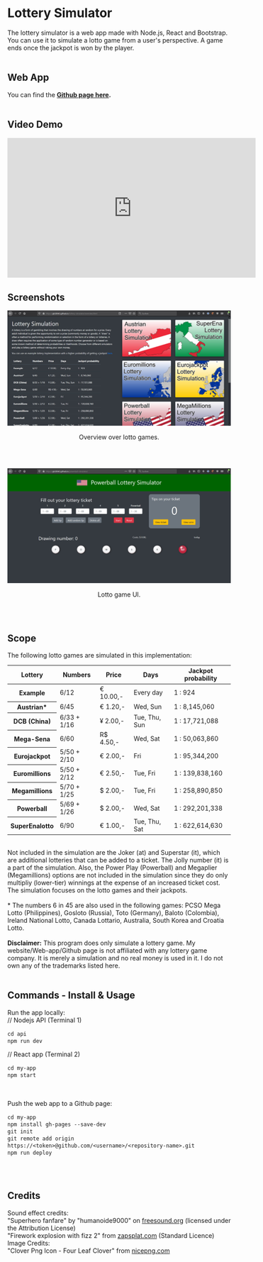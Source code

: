 # Lottery Simulator
The lottery simulator is a web app made with Node.js, React and Bootstrap. You can use it to simulate a lotto game from a user's perspective. A game ends once the jackpot is won by the player. 
<br><br>

## Web App ##
You can find the <b><a href="https://gh28942.github.io/lottery-simulator/overview.html">Github page here</a>.</b>
<br><br>

## Video Demo ##
<iframe width="560" height="315" src="https://www.youtube.com/embed/P0FcoEb87cU" frameborder="0" allow="accelerometer; autoplay; clipboard-write; encrypted-media; gyroscope; picture-in-picture" allowfullscreen></iframe>

## Screenshots ##
![Overview over lotto games](scr/lotto-overview.jpg?raw=true "Overview over lotto games")
<p align="center">Overview over lotto games.</p>
<br><br>

![Lotto game UI](scr/lotto-game.jpg?raw=true "Lotto game UI")
<p align="center">Lotto game UI.</p>
<br><br>

## Scope ##
The following lotto games are simulated in this implementation: 
<table class="table">
						  <thead>
							<tr>
							  <th scope="col">Lottery</th>
							  <th scope="col">Numbers</th>
							  <th scope="col">Price</th>
							  <th scope="col">Days</th>
							  <th scope="col">Jackpot probability</th>
							</tr>
						  </thead>
						  <tbody>
							<tr>
							  <th scope="row">Example</th>
							  <td>6/12</td>
							  <td>€ 10.00,-</td>
							  <td>Every day</td>
							  <td>1 : 924</td>
							</tr>
							<tr>
							  <th scope="row">Austrian*</th>
							  <td>6/45</td>
							  <td>€ 1.20,-</td>
							  <td>Wed, Sun</td>
							  <td>1 : 8,145,060</td>
							</tr>
							<tr>
							  <th scope="row">DCB (China)</th>
							  <td>6/33 + 1/16</td>
							  <td>¥ 2.00,-</td>
							  <td>Tue, Thu, Sun</td>
							  <td>1 : 17,721,088</td>
							</tr>
							<tr>
							  <th scope="row">Mega-Sena</th>
							  <td>6/60</td>
							  <td>R$ 4.50,-</td>
							  <td>Wed, Sat</td>
							  <td>1 : 50,063,860</td>
							</tr>
							<tr>
							  <th scope="row">Eurojackpot</th>
							  <td>5/50 + 2/10</td>
							  <td>€ 2.00,-</td>
							  <td>Fri</td>
							  <td>1 : 95,344,200</td>
							</tr>
							<tr>
							  <th scope="row">Euromillions</th>
							  <td>5/50 + 2/12</td>
							  <td>€ 2.50,-</td>
							  <td>Tue, Fri</td>
							  <td>1 : 139,838,160</td>
							</tr>
							<tr>
							  <th scope="row">Megamillions</th>
							  <td>5/70 + 1/25</td>
							  <td>$ 2.00,-</td>
							  <td>Tue, Fri</td>
							  <td>1 : 258,890,850</td>
							</tr>
							<tr>
							  <th scope="row">Powerball</th>
							  <td>5/69 + 1/26</td>
							  <td>$ 2.00,-</td>
							  <td>Wed, Sat</td>
							  <td>1 : 292,201,338</td>
							</tr>
							<tr>
							  <th scope="row">SuperEnalotto</th>
							  <td>6/90</td>
							  <td>€ 1.00,-</td>
							  <td>Tue, Thu, Sat</td>
							  <td>1 : 622,614,630</td>
							</tr>
						  </tbody>	
					  </table>
            <br>
Not included in the simulation are the Joker (at) and Superstar (it), which are additional lotteries that can be added to a ticket. The Jolly number (it) is a part of the simulation. Also, the Power Play (Powerball) and Megaplier (Megamillions) options are not included in the simulation since they do only multipliy (lower-tier) winnings at the expense of an increased ticket cost. The simulation focuses on the lotto games and their jackpots.
<br><br>
* The numbers 6 in 45 are also used in the following games: PCSO Mega Lotto (Philippines), Gosloto (Russia), Toto (Germany), Baloto (Colombia), Ireland National Lotto, Canada Lottario, Australia, South Korea and Croatia Lotto.
<br><br>
<b>Disclaimer:</b> This program does only simulate a lottery game. My website/Web-app/Github page is not affiliated with any lottery game company. It is merely a simulation and no real money is used in it. I do not own any of the trademarks listed here.
<br><br>

## Commands - Install & Usage ##
Run the app locally:<br>
// Nodejs API (Terminal 1) 
```
cd api
npm run dev
```
// React app (Terminal 2)
```
cd my-app
npm start
```
<br><br>
Push the web app to a Github page:
```
cd my-app
npm install gh-pages --save-dev
git init
git remote add origin https://<token>@github.com/<username>/<repository-name>.git
npm run deploy
```
<br><br>

## Credits ##
Sound effect credits:<br>
"Superhero fanfare" by "humanoide9000" on <a href="https://freesound.org/people/humanoide9000/sounds/505426/">freesound.org</a> (licensed under the Attribution License)<br>
"Firework explosion with fizz 2" from <a href="https://zapsplat.com">zapsplat.com</a> (Standard Licence)<br>
Image Credits:<br>
"Clover Png Icon - Four Leaf Clover" from <a href="https://nicepng.com">nicepng.com</a><br>




